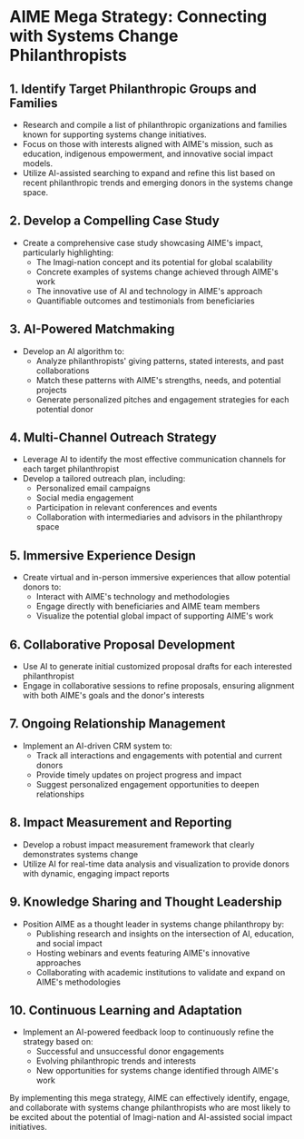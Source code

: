 # AIME Mega Strategy: Connecting with Systems Change Philanthropists

## 1. Identify Target Philanthropic Groups and Families

- Research and compile a list of philanthropic organizations and families known for supporting systems change initiatives.
- Focus on those with interests aligned with AIME's mission, such as education, indigenous empowerment, and innovative social impact models.
- Utilize AI-assisted searching to expand and refine this list based on recent philanthropic trends and emerging donors in the systems change space.

## 2. Develop a Compelling Case Study

- Create a comprehensive case study showcasing AIME's impact, particularly highlighting:
  - The Imagi-nation concept and its potential for global scalability
  - Concrete examples of systems change achieved through AIME's work
  - The innovative use of AI and technology in AIME's approach
  - Quantifiable outcomes and testimonials from beneficiaries

## 3. AI-Powered Matchmaking

- Develop an AI algorithm to:
  - Analyze philanthropists' giving patterns, stated interests, and past collaborations
  - Match these patterns with AIME's strengths, needs, and potential projects
  - Generate personalized pitches and engagement strategies for each potential donor

## 4. Multi-Channel Outreach Strategy

- Leverage AI to identify the most effective communication channels for each target philanthropist
- Develop a tailored outreach plan, including:
  - Personalized email campaigns
  - Social media engagement
  - Participation in relevant conferences and events
  - Collaboration with intermediaries and advisors in the philanthropy space

## 5. Immersive Experience Design

- Create virtual and in-person immersive experiences that allow potential donors to:
  - Interact with AIME's technology and methodologies
  - Engage directly with beneficiaries and AIME team members
  - Visualize the potential global impact of supporting AIME's work

## 6. Collaborative Proposal Development

- Use AI to generate initial customized proposal drafts for each interested philanthropist
- Engage in collaborative sessions to refine proposals, ensuring alignment with both AIME's goals and the donor's interests

## 7. Ongoing Relationship Management

- Implement an AI-driven CRM system to:
  - Track all interactions and engagements with potential and current donors
  - Provide timely updates on project progress and impact
  - Suggest personalized engagement opportunities to deepen relationships

## 8. Impact Measurement and Reporting

- Develop a robust impact measurement framework that clearly demonstrates systems change
- Utilize AI for real-time data analysis and visualization to provide donors with dynamic, engaging impact reports

## 9. Knowledge Sharing and Thought Leadership

- Position AIME as a thought leader in systems change philanthropy by:
  - Publishing research and insights on the intersection of AI, education, and social impact
  - Hosting webinars and events featuring AIME's innovative approaches
  - Collaborating with academic institutions to validate and expand on AIME's methodologies

## 10. Continuous Learning and Adaptation

- Implement an AI-powered feedback loop to continuously refine the strategy based on:
  - Successful and unsuccessful donor engagements
  - Evolving philanthropic trends and interests
  - New opportunities for systems change identified through AIME's work

By implementing this mega strategy, AIME can effectively identify, engage, and collaborate with systems change philanthropists who are most likely to be excited about the potential of Imagi-nation and AI-assisted social impact initiatives.
